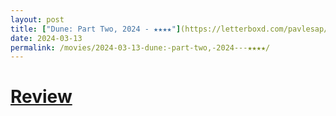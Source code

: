 ```yaml
---
layout: post
title: ["Dune: Part Two, 2024 - ★★★★"](https://letterboxd.com/pavlesap/film/dune-part-two/) #"Dune: Part Two, 2024 - ★★★★"
date: 2024-03-13
permalink: /movies/2024-03-13-dune:-part-two,-2024---★★★★/
---
```


# [Review](https://letterboxd.com/pavlesap/film/dune-part-two/)

